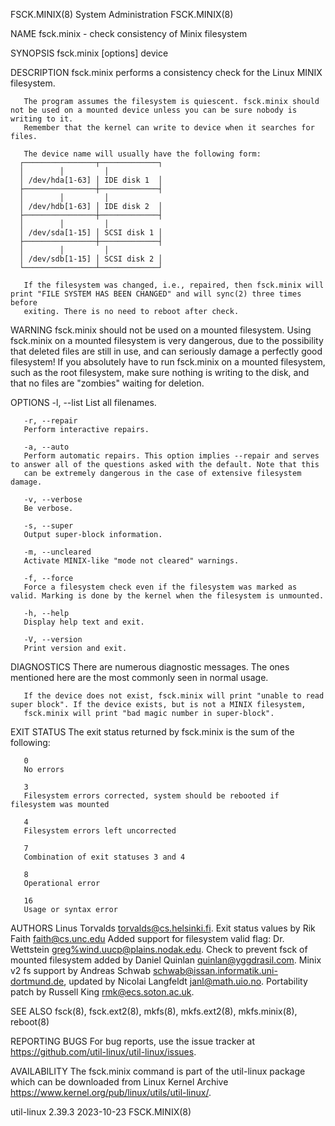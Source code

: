 FSCK.MINIX(8)							     System Administration							 FSCK.MINIX(8)

NAME
       fsck.minix - check consistency of Minix filesystem

SYNOPSIS
       fsck.minix [options] device

DESCRIPTION
       fsck.minix performs a consistency check for the Linux MINIX filesystem.

       The program assumes the filesystem is quiescent. fsck.minix should not be used on a mounted device unless you can be sure nobody is writing to it.
       Remember that the kernel can write to device when it searches for files.

       The device name will usually have the following form:
	  ┌────────────────┬─────────────┐
	  │		   │		 │
	  │ /dev/hda[1-63] │ IDE disk 1	 │
	  ├────────────────┼─────────────┤
	  │		   │		 │
	  │ /dev/hdb[1-63] │ IDE disk 2	 │
	  ├────────────────┼─────────────┤
	  │		   │		 │
	  │ /dev/sda[1-15] │ SCSI disk 1 │
	  ├────────────────┼─────────────┤
	  │		   │		 │
	  │ /dev/sdb[1-15] │ SCSI disk 2 │
	  └────────────────┴─────────────┘

       If the filesystem was changed, i.e., repaired, then fsck.minix will print "FILE SYSTEM HAS BEEN CHANGED" and will sync(2) three times before
       exiting. There is no need to reboot after check.

WARNING
       fsck.minix should not be used on a mounted filesystem. Using fsck.minix on a mounted filesystem is very dangerous, due to the possibility that
       deleted files are still in use, and can seriously damage a perfectly good filesystem! If you absolutely have to run fsck.minix on a mounted
       filesystem, such as the root filesystem, make sure nothing is writing to the disk, and that no files are "zombies" waiting for deletion.

OPTIONS
       -l, --list
	   List all filenames.

       -r, --repair
	   Perform interactive repairs.

       -a, --auto
	   Perform automatic repairs. This option implies --repair and serves to answer all of the questions asked with the default. Note that this
	   can be extremely dangerous in the case of extensive filesystem damage.

       -v, --verbose
	   Be verbose.

       -s, --super
	   Output super-block information.

       -m, --uncleared
	   Activate MINIX-like "mode not cleared" warnings.

       -f, --force
	   Force a filesystem check even if the filesystem was marked as valid. Marking is done by the kernel when the filesystem is unmounted.

       -h, --help
	   Display help text and exit.

       -V, --version
	   Print version and exit.

DIAGNOSTICS
       There are numerous diagnostic messages. The ones mentioned here are the most commonly seen in normal usage.

       If the device does not exist, fsck.minix will print "unable to read super block". If the device exists, but is not a MINIX filesystem,
       fsck.minix will print "bad magic number in super-block".

EXIT STATUS
       The exit status returned by fsck.minix is the sum of the following:

       0
	   No errors

       3
	   Filesystem errors corrected, system should be rebooted if filesystem was mounted

       4
	   Filesystem errors left uncorrected

       7
	   Combination of exit statuses 3 and 4

       8
	   Operational error

       16
	   Usage or syntax error

AUTHORS
       Linus Torvalds <torvalds@cs.helsinki.fi>. Exit status values by Rik Faith <faith@cs.unc.edu> Added support for filesystem valid flag: Dr.
       Wettstein <greg%wind.uucp@plains.nodak.edu>. Check to prevent fsck of mounted filesystem added by Daniel Quinlan <quinlan@yggdrasil.com>. Minix
       v2 fs support by Andreas Schwab <schwab@issan.informatik.uni-dortmund.de>, updated by Nicolai Langfeldt <janl@math.uio.no>. Portability patch
       by Russell King <rmk@ecs.soton.ac.uk>.

SEE ALSO
       fsck(8), fsck.ext2(8), mkfs(8), mkfs.ext2(8), mkfs.minix(8), reboot(8)

REPORTING BUGS
       For bug reports, use the issue tracker at https://github.com/util-linux/util-linux/issues.

AVAILABILITY
       The fsck.minix command is part of the util-linux package which can be downloaded from Linux Kernel Archive
       <https://www.kernel.org/pub/linux/utils/util-linux/>.

util-linux 2.39.3							  2023-10-23								 FSCK.MINIX(8)
